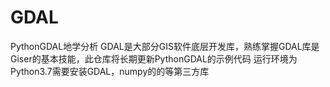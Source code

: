 # GDAL
PythonGDAL地学分析
GDAL是大部分GIS软件底层开发库，熟练掌握GDAL库是Giser的基本技能，此仓库将长期更新PythonGDAL的示例代码
运行环境为Python3.7需要安装GDAL，numpy的的等第三方库
